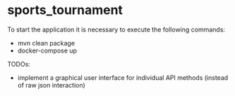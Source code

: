 # sports_tournament

To start the application it is necessary to execute the following commands:
- mvn clean package
- docker-compose up

TODOs:
- implement a graphical user interface for individual API methods (instead of raw json interaction)

